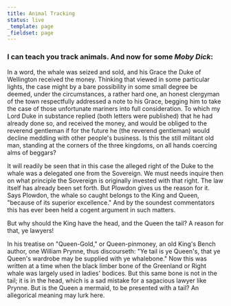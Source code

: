 ```yaml
---
title: Animal Tracking
status: live
_template: page
_fieldset: page
---
```

### I can teach you track animals. And now for some *Moby Dick*:

In a word, the whale was seized and sold, and his Grace the Duke of Wellington received the money. Thinking that viewed in some particular lights, the case might by a bare possibility in some small degree be deemed, under the circumstances, a rather hard one, an honest clergyman of the town respectfully addressed a note to his Grace, begging him to take the case of those unfortunate mariners into full consideration. To which my Lord Duke in substance replied (both letters were published) that he had already done so, and received the money, and would be obliged to the reverend gentleman if for the future he (the reverend gentleman) would decline meddling with other people's business. Is this the still militant old man, standing at the corners of the three kingdoms, on all hands coercing alms of beggars?

It will readily be seen that in this case the alleged right of the Duke to the whale was a delegated one from the Sovereign. We must needs inquire then on what principle the Sovereign is originally invested with that right. The law itself has already been set forth. But Plowdon gives us the reason for it. Says Plowdon, the whale so caught belongs to the King and Queen, "because of its superior excellence." And by the soundest commentators this has ever been held a cogent argument in such matters.

But why should the King have the head, and the Queen the tail? A reason for that, ye lawyers!

In his treatise on "Queen-Gold," or Queen-pinmoney, an old King's Bench author, one William Prynne, thus discourseth: "Ye tail is ye Queen's, that ye Queen's wardrobe may be supplied with ye whalebone." Now this was written at a time when the black limber bone of the Greenland or Right whale was largely used in ladies' bodices. But this same bone is not in the tail; it is in the head, which is a sad mistake for a sagacious lawyer like Prynne. But is the Queen a mermaid, to be presented with a tail? An allegorical meaning may lurk here.